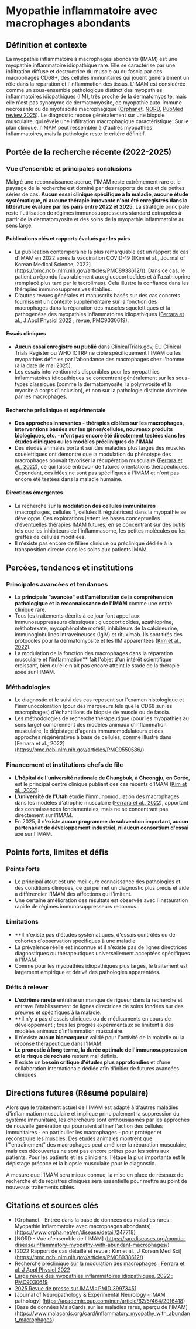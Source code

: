 
# Myopathie inflammatoire avec macrophages abondants

## Définition et contexte

La myopathie inflammatoire à macrophages abondants (IMAM) est une myopathie inflammatoire idiopathique rare. Elle se caractérise par une infiltration diffuse et destructrice du muscle ou du fascia par des macrophages CD68+, des cellules immunitaires qui jouent généralement un rôle dans la réparation et l'inflammation des tissus. L'IMAM est considérée comme un sous-ensemble pathologique distinct des myopathies inflammatoires idiopathiques (IIM), très proche de la dermatomyosite, mais elle n'est pas synonyme de dermatomyosite, de myopathie auto-immune nécrosante ou de myofasciite macrophagique ([Orphanet](https://www.orpha.net/en/disease/detail/247718), [NORD](https://rarediseases.org/mondo-disease/inflammatory-myopathy-with-abundant-macrophages/), [PubMed review 2025](https://pubmed.ncbi.nlm.nih.gov/39973451/)). Le diagnostic repose généralement sur une biopsie musculaire, qui révèle une infiltration macrophagique caractéristique. Sur le plan clinique, l'IMAM peut ressembler à d'autres myopathies inflammatoires, mais la pathologie reste le critère définitif.

## Portée de la recherche récente (2022-2025)

### Vue d'ensemble et principales conclusions

Malgré une reconnaissance accrue, l'IMAM reste extrêmement rare et le paysage de la recherche est dominé par des rapports de cas et de petites séries de cas. **Aucun essai clinique spécifique à la maladie, aucune étude systématique, ni aucune thérapie innovante n'ont été enregistrés dans la littérature évaluée par les pairs entre 2022 et 2025.** La stratégie principale reste l'utilisation de régimes immunosuppresseurs standard extrapolés à partir de la dermatomyosite et des soins de la myopathie inflammatoire au sens large.

#### Publications clés et rapports évalués par les pairs

- La publication contemporaine la plus remarquable est un rapport de cas d'IMAM en 2022 après la vaccination COVID-19 ([Kim et al., Journal of Korean Medical Science, 2022] (https://pmc.ncbi.nlm.nih.gov/articles/PMC8938612/)). Dans ce cas, le patient a répondu favorablement aux glucocorticoïdes et à l'azathioprine (remplacé plus tard par le tacrolimus). Cela illustre la confiance dans les thérapies immunosuppressives établies.
- D'autres revues générales et manuscrits basés sur des cas concrets fournissent un contexte supplémentaire sur la fonction des macrophages dans la réparation des muscles squelettiques et la pathogenèse des myopathies inflammatoires idiopathiques ([Ferrara et al., J Appl Physiol 2022](https://pmc.ncbi.nlm.nih.gov/articles/PMC9550586/) ; [revue, PMC9030619](https://pmc.ncbi.nlm.nih.gov/articles/PMC9030619/)).

#### Essais cliniques

- **Aucun essai enregistré ou publié** dans ClinicalTrials.gov, EU Clinical Trials Register ou WHO ICTRP ne cible spécifiquement l'IMAM ou les myopathies définies par l'abondance des macrophages chez l'homme (à la date de mai 2025).
- Les essais interventionnels disponibles pour les myopathies inflammatoires idiopathiques se concentrent généralement sur les sous-types classiques (comme la dermatomyosite, la polymyosite et la myosite à corps d'inclusion), et non sur la pathologie distincte dominée par les macrophages.

#### Recherche préclinique et expérimentale

- **Des approches innovantes - thérapies ciblées sur les macrophages, interventions basées sur les gènes/cellules, nouveaux produits biologiques, etc. - n'ont pas encore été directement testées dans les études cliniques ou les modèles précliniques de l'IMAM**
- Des études animales portant sur des maladies plus larges des muscles squelettiques ont démontré que la modulation du phénotype des macrophages pouvait favoriser la récupération musculaire ([Ferrara et al., 2022](https://pmc.ncbi.nlm.nih.gov/articles/PMC9550586/)), ce qui laisse entrevoir de futures orientations thérapeutiques. Cependant, ces idées ne sont pas spécifiques à l'IMAM et n'ont pas encore été testées dans la maladie humaine.

#### Directions émergentes

- La recherche sur la **modulation des cellules immunitaires** (macrophages, cellules T, cellules B régulatrices) dans la myopathie se développe. Ces explorations jettent les bases conceptuelles d'éventuelles thérapies IMAM futures, en se concentrant sur des outils tels que les inhibiteurs de l'inflammasome, les petites molécules ou les greffes de cellules modifiées.
- Il n'existe pas encore de filière clinique ou préclinique dédiée à la transposition directe dans les soins aux patients IMAM.

## Percées, tendances et institutions

### Principales avancées et tendances

- La **principale "avancée" est l'amélioration de la compréhension pathologique et la reconnaissance de l'IMAM** comme une entité clinique rare.
- Tous les traitements décrits à ce jour font appel aux immunosuppresseurs classiques : glucocorticoïdes, azathioprine, méthotrexate, mycophénolate mofétil, inhibiteurs de la calcineurine, immunoglobulines intraveineuses (IgIV) et rituximab. Ils sont tirés des protocoles pour la dermatomyosite et les IIM apparentées ([Kim et al., 2022](https://pmc.ncbi.nlm.nih.gov/articles/PMC8938612/)).
- La modulation de la fonction des macrophages dans la réparation musculaire et l'inflammation** fait l'objet d'un intérêt scientifique croissant, bien qu'elle n'ait pas encore atteint le stade de la thérapie axée sur l'IMAM.

### Méthodologies

- Le diagnostic et le suivi des cas reposent sur l'examen histologique et l'immunocoloration (pour des marqueurs tels que le CD68 sur les macrophages) d'échantillons de biopsie de muscle ou de fascia.
- Les méthodologies de recherche thérapeutique (pour les myopathies au sens large) comprennent des modèles animaux d'inflammation musculaire, le dépistage d'agents immunomodulateurs et des approches régénératives à base de cellules, comme illustré dans [Ferrara et al., 2022] (https://pmc.ncbi.nlm.nih.gov/articles/PMC9550586/).

### Financement et institutions chefs de file

- **L'hôpital de l'université nationale de Chungbuk, à Cheongju, en Corée**, est le principal centre clinique publiant des cas récents d'IMAM ([Kim et al., 2022](https://pmc.ncbi.nlm.nih.gov/articles/PMC8938612/)).
- **L'université de l'Utah** étudie l'immunomodulation des macrophages dans les modèles d'atrophie musculaire ([Ferrara et al., 2022](https://pmc.ncbi.nlm.nih.gov/articles/PMC9550586/)), apportant des connaissances fondamentales, mais ne se concentrant pas directement sur l'IMAM.
- En 2025, il n'existe **aucun programme de subvention important, aucun partenariat de développement industriel, ni aucun consortium d'essai** axé sur l'IMAM.

## Points forts, limites et défis

### Points forts

- Le principal atout est une meilleure connaissance des pathologies et des conditions cliniques, ce qui permet un diagnostic plus précis et aide à différencier l'IMAM des affections qui l'imitent.
- Une certaine amélioration des résultats est observée avec l'instauration rapide de régimes immunosuppresseurs reconnus.

### Limitations

- **Il n'existe pas d'études systématiques, d'essais contrôlés ou de cohortes d'observation spécifiques à une maladie
- La prévalence réelle est inconnue et il n'existe pas de lignes directrices diagnostiques ou thérapeutiques universellement acceptées spécifiques à l'IMAM.
- Comme pour les myopathies idiopathiques plus larges, le traitement est largement empirique et dérivé des pathologies apparentées.

### Défis à relever

- **L'extrême rareté** entraîne un manque de rigueur dans la recherche et entrave l'établissement de lignes directrices de soins fondées sur des preuves et spécifiques à la maladie.
- **Il n'y a pas d'essais cliniques ou de médicaments en cours de développement ; tous les progrès expérimentaux se limitent à des modèles animaux d'inflammation musculaire.
- Il n'existe **aucun biomarqueur** validé pour l'activité de la maladie ou la réponse thérapeutique dans l'IMAM.
- **Le pronostic à long terme, la durée optimale de l'immunosuppression et le risque de rechute** restent mal définis.
- Il existe un **besoin critique d'études plus approfondies** et d'une collaboration internationale dédiée afin d'initier de futures avancées cliniques.

## Directions futures (Résumé populaire)

Alors que le traitement actuel de l'IMAM est adapté à d'autres maladies d'inflammation musculaire et implique principalement la suppression du système immunitaire, les chercheurs sont enthousiasmés par les approches de nouvelle génération qui pourraient affiner l'action des cellules immunitaires - en particulier les macrophages - pour protéger et reconstruire les muscles. Des études animales montrent que l'"entraînement" des macrophages peut améliorer la réparation musculaire, mais ces découvertes ne sont pas encore prêtes pour les soins aux patients. Pour les patients et les cliniciens, l'étape la plus importante est le dépistage précoce et la biopsie musculaire pour le diagnostic.

À mesure que l'IMAM sera mieux connue, la mise en place de réseaux de recherche et de registres cliniques sera essentielle pour mettre au point de nouveaux traitements ciblés.

## Citations et sources clés

- [Orphanet - Entrée dans la base de données des maladies rares : Myopathie inflammatoire avec macrophages abondants] (https://www.orpha.net/en/disease/detail/247718)
- [NORD - Vue d'ensemble de l'IMAM] (https://rarediseases.org/mondo-disease/inflammatory-myopathy-with-abundant-macrophages/)
- [2022 Rapport de cas détaillé et revue : Kim et al., J Korean Med Sci] (https://pmc.ncbi.nlm.nih.gov/articles/PMC8938612/)
- [Recherche préclinique sur la modulation des macrophages : Ferrara et al, J Appl Physiol 2022](https://pmc.ncbi.nlm.nih.gov/articles/PMC9550586/)
- [Large revue des myopathies inflammatoires idiopathiques, 2022 : PMC9030619](https://pmc.ncbi.nlm.nih.gov/articles/PMC9030619/)
- [2025 Revue de presse sur IMAM : PMID 39973451](https://pubmed.ncbi.nlm.nih.gov/39973451/)
- [Journal of Neuropathology &amp; Experimental Neurology - IMAM pathology] (https://academic.oup.com/jnen/article/62/5/464/2916418)
- [Base de données MalaCards sur les maladies rares, aperçu de l'IMAM] (https://www.malacards.org/card/inflammatory_myopathy_with_abundant_macrophages)
